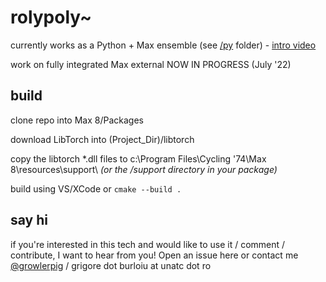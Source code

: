 # rolypoly~

currently works as a Python + Max ensemble (see [/py](/py) folder) - [intro video](https://youtu.be/UHBIzfc5DCI)

work on fully integrated Max external NOW IN PROGRESS (July '22)

## build

clone repo into Max 8/Packages

download LibTorch into (Project_Dir)/libtorch

copy the libtorch *.dll files to c:\Program Files\Cycling '74\Max 8\resources\support\ *(or the /support directory in your package)*

build using VS/XCode or `cmake --build .`

## say hi

if you're interested in this tech and would like to use it / comment / contribute, I want to hear from you! Open an issue here or contact me [@growlerpig](https://twitter.com/growlerpig/) / grigore dot burloiu at unatc dot ro
